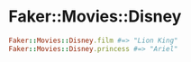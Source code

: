 # Faker::Movies::Disney

```ruby
Faker::Movies::Disney.film #=> "Lion King"
Faker::Movies::Disney.princess #=> "Ariel"
```